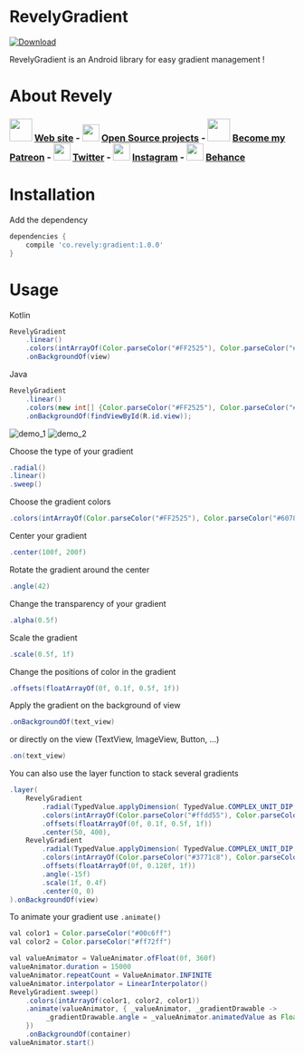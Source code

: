 RevelyGradient
========
[ ![Download](https://api.bintray.com/packages/revely/maven/RevelyGradient/images/download.svg) ](https://bintray.com/revely/maven/RevelyGradient/_latestVersion)

RevelyGradient is an Android library for easy gradient management !

About Revely
========

### [<img src="https://www.revely.co/images/logo.svg" width="40">](https://www.revely.co/) [Web site](https://www.revely.co/) - [<img src="https://forum.gitlab.com/uploads/default/original/1X/513cb6bf2c12e334f0cb4864dbc585587e712af4.png" width="30">](https://gitlab.com/revely) [Open Source projects](https://gitlab.com/revely) - [<img src="https://c5.patreon.com/external/logo/downloads_logomark_color_on_white.png" width="40">](https://www.patreon.com/revely_inc) [Become my Patreon](https://www.patreon.com/revely_inc) - [<img src="https://upload.wikimedia.org/wikipedia/fr/c/c8/Twitter_Bird.svg" width="30">](https://twitter.com/revely_inc) [Twitter](https://twitter.com/revely_inc) - [<img src="https://upload.wikimedia.org/wikipedia/commons/thumb/e/e7/Instagram_logo_2016.svg/langfr-240px-Instagram_logo_2016.svg.png" width="30">](https://www.instagram.com/revely_inc/) [Instagram](https://www.instagram.com/revely_inc/) - [<img src="https://cdn.worldvectorlogo.com/logos/behance-1.svg" width="30">](https://www.behance.net/revely_inc) [Behance](https://www.behance.net/revely_inc)


Installation
========

Add the dependency
```groovy
dependencies {
    compile 'co.revely:gradient:1.0.0'
}
```

Usage
========
Kotlin
```java
RevelyGradient
    .linear()
    .colors(intArrayOf(Color.parseColor("#FF2525"), Color.parseColor("#6078EA")))
    .onBackgroundOf(view)
```

Java
```java
RevelyGradient
    .linear()
    .colors(new int[] {Color.parseColor("#FF2525"), Color.parseColor("#6078EA")})
    .onBackgroundOf(findViewById(R.id.view));
```

![demo_1](https://gitlab.com/revely/assets/raw/master/revely_gradient/background_gradient.gif)
![demo_2](https://gitlab.com/revely/assets/raw/master/revely_gradient/text_gradient.png)

Choose the type of your gradient
```java
.radial()
.linear()
.sweep()
```

Choose the gradient colors
```java
.colors(intArrayOf(Color.parseColor("#FF2525"), Color.parseColor("#6078EA"), Color.parseColor("#6078EA")))
```

Center your gradient
```java
.center(100f, 200f)
```

Rotate the gradient around the center
```java
.angle(42)
```

Change the transparency of your gradient
```java
.alpha(0.5f)
```

Scale the gradient
```java
.scale(0.5f, 1f)
```

Change the positions of color in the gradient
```java
.offsets(floatArrayOf(0f, 0.1f, 0.5f, 1f))
```

Apply the gradient on the background of view
```java
.onBackgroundOf(text_view)
```
or directly on the view (TextView, ImageView, Button, ...)
```java
.on(text_view)
```

You can also use the layer function to stack several gradients
```java
.layer(
    RevelyGradient
        .radial(TypedValue.applyDimension( TypedValue.COMPLEX_UNIT_DIP, 150f, Resources.getSystem().displayMetrics ))
        .colors(intArrayOf(Color.parseColor("#ffdd55"), Color.parseColor("#ffdd55"), Color.parseColor("#ff543e"), Color.parseColor("#c837ab")))
        .offsets(floatArrayOf(0f, 0.1f, 0.5f, 1f))
        .center(50, 400),
    RevelyGradient
        .radial(TypedValue.applyDimension( TypedValue.COMPLEX_UNIT_DIP, 170f, Resources.getSystem().displayMetrics ))
        .colors(intArrayOf(Color.parseColor("#3771c8"), Color.parseColor("#3771c8"), Color.parseColor("#006600ff")))
        .offsets(floatArrayOf(0f, 0.128f, 1f))
        .angle(-15f)
        .scale(1f, 0.4f)
        .center(0, 0)
).onBackgroundOf(view)
```

To animate your gradient use `.animate()`
```java
val color1 = Color.parseColor("#00c6ff")
val color2 = Color.parseColor("#ff72ff")

val valueAnimator = ValueAnimator.ofFloat(0f, 360f)
valueAnimator.duration = 15000
valueAnimator.repeatCount = ValueAnimator.INFINITE
valueAnimator.interpolator = LinearInterpolator()
RevelyGradient.sweep()
    .colors(intArrayOf(color1, color2, color1))
    .animate(valueAnimator, { _valueAnimator, _gradientDrawable ->
         _gradientDrawable.angle = _valueAnimator.animatedValue as Float
    })
    .onBackgroundOf(container)
valueAnimator.start()
```